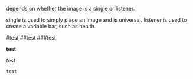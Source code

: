 depends on whether the image is a single or listener.

single is used to simply place an image and is universal.
listener is used to create a variable bar, such as health.


#test
##test
###test

**test**

_test_

`test`